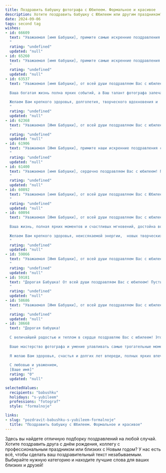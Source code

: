 ```yaml
---
title: Поздравить бабушку фотографа с Юбилеем. Формальное и красивое
description: Хотите поздравить бабушку с Юбилеем или другим праздником? Наш ИИ создаст незабываемое поздравление, а вы обязательно выделитесь среди других.  
date: 2024-09-06
tags: second tag
wishes:
- id: 66609
  text: "Уважаемая [имя Бабушки], примите самые искренние поздравления с юбилеем!  Желаем Вам крепкого здоровья, бодрости духа и творческого вдохновения! Пусть Ваша жизнь будет наполнена радостью, любовью близких и новыми, яркими кадрами, которые Вы с такой любовью запечатлеваете!
  "
  rating: "undefined"
  updated: "null"
- id: 65260
  text: "Уважаемая [имя бабушки], примите самые искренние поздравления с юбилеем!  Ваша жизнь, полная ярких моментов и таланта,  — это вдохновение для всех нас.  Желаем Вам крепкого здоровья,  радости,  благополучия и  многих лет, полных  творческих успехов  в Вашей  любимой профессии — фотографии!
  "
  rating: "undefined"
  updated: "null"
- id: 63537
  text: "Уважаемая [имя Бабушки], от всей души поздравляем Вас с юбилеем!
  
  Ваша богатая жизнь полна ярких событий, а Ваш талант фотографа запечатлел их все в удивительной красоте. Вы не только мастерски владеете искусством фотографии, но и дарите нам бесценные мгновения, сохраняя их в памяти.
  
  Желаем Вам крепкого здоровья, долголетия, творческого вдохновения и  радости от каждого прожитого дня!
  "
  rating: "undefined"
  updated: "null"
- id: 62368
  text: "Уважаемая [Имя Бабушки], от всей души поздравляем Вас с юбилеем!  Ваша  уникальная  подарок   нам -  это  не только  прекрасные фотографии, которые  сохраняют  самые  яркие моменты  нашей жизни, но и  ваша  бесконечная   любовь   и   забота. Желаем  Вам   крепкого   здоровья,  неиссякаемого  творческого   огня  и  многих  лет   счастья!
  "
  rating: "undefined"
  updated: "null"
- id: 61906
  text: "Уважаемая [Имя Бабушки], примите наши искренние поздравления с юбилеем!  Ваша жизнь - это прекрасная история, полная любви, творчества и таланта. Вы, как истинный мастер фотографии, умеете запечатлеть самые яркие моменты жизни, сохраняя их для будущих поколений. Желаем Вам крепкого здоровья, неиссякаемого вдохновения и долгих лет счастливой жизни!
  "
  rating: "undefined"
  updated: "null"
- id: 61400
  text: "Уважаемая [имя Бабушки], сердечно поздравляем Вас с юбилеем! Пусть ваш талант фотографа продолжает радовать всех нас красивыми кадрами, а жизнь будет наполнена яркими событиями, запечатленными в памяти и на пленке. Желаем Вам здоровья, счастья и долгих лет жизни!
  "
  rating: "undefined"
  updated: "null"
- id: 60892
  text: "Уважаемая [имя Бабушки], от всей души поздравляем Вас с Юбилеем! Ваши талант, опыт и мастерство фотографа запечатлели множество ярких моментов в жизни близких Вам людей. Желаем Вам крепкого здоровья, творческих успехов и бесконечного вдохновения на долгие годы!
  "
  rating: "undefined"
  updated: "null"
- id: 60094
  text: "Уважаемая [Имя Бабушки], от всей души поздравляем Вас с юбилеем!
  
  Ваша жизнь, полная ярких моментов и счастливых мгновений, достойна восхищения. Вы - талантливый фотограф, чьи работы запечатлели  незабываемые моменты жизни многих.
  
  Желаем Вам крепкого здоровья, неиссякаемой энергии,  новых творческих успехов и  радости общения с близкими!
  "
  rating: "undefined"
  updated: "null"
- id: 59866
  text: "Уважаемая [Имя Бабушки], от всей души поздравляем Вас с юбилеем! Ваша жизнь – это яркая история, полная любви, заботы и творческих побед. Вы, как талантливый фотограф, запечатлели на пленке лучшие моменты жизни, зафиксировав в них тепло и красоту. Желаем Вам долгих лет жизни, крепкого здоровья, вдохновения и новых творческих успехов!
  "
  rating: "undefined"
  updated: "null"
- id: 59181
  text: "Дорогая Бабушка! От всей души поздравляем Вас с юбилеем! Пусть Ваша жизнь, как прекрасный кадр, будет полна ярких красок, счастливых мгновений и добрых улыбок. Желаем Вам крепкого здоровья, долголетия и вдохновения в Вашем любимом деле — фотографии!
  "
  rating: "undefined"
  updated: "null"
- id: 58686
  text: "Уважаемая [Имя Бабушки], от всей души поздравляем Вас с юбилеем! Ваша профессиональная жизнь, посвященная фотоискусству, – это яркий пример таланта, мастерства и любви к своему делу. Пусть Ваша камера всегда будет запечатлевать самые счастливые моменты жизни, а Ваше творчество будет радовать близких и вдохновлять новых поколений фотографов. Желаем Вам крепкого здоровья, неиссякаемого вдохновения и долгих лет жизни!
  "
  rating: "undefined"
  updated: "null"
- id: 38668
  text: "Дорогая бабушка!
  
  С величайшей радостью и теплом в сердце поздравляю Вас с юбилеем! Этот день отмечает не только Ваши столь незабываемые годы, но и богатый путь, который Вы прошли, оставив яркий след в душах всех, кто Вас знает.
  
  Ваше мастерство фотографа и умение улавливать самые трогательные моменты жизни вдохновляют нас и создают прекрасные воспоминания. Каждое Ваше фото — это не просто изображение, это целая история, наполненная эмоциями и чувствами.
  
  Я желаю Вам здоровья, счастья и долгих лет впереди, полных ярких впечатлений и новых творческих свершений. Пусть каждый день дарит Вам радость, а каждый миг будет запечатлён в Вашем сердце с той же прекрасной точностью, с которой Вы фиксируете их на фотографии.
  
  С любовью и уважением,
  [Ваше имя]"
  rating: "0"
  updated: "null"

selectedValues:
  recipients: "babushku"
  holidays: "s-yubileem"
  professions: "fotograf"
  style: "formalnoje"

links:
- slug: "pozdravit-babushku-s-yubileem-formalnoje"
  title: "Поздравить бабушку с Юбилеем. Формальное и красивое"
---
```


Здесь вы найдете отличную подборку поздравлений на любой случай. 
Хотите поздравить друга с днём рождения, коллегу с профессиональным праздником или близких с Новым годом? У нас есть всё, чтобы сделать ваш поздравительный текст незабываемым. Выбирайте нужную категорию и находите лучшие слова для ваших близких и друзей!
